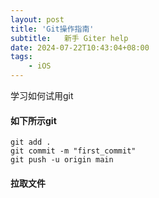 ```yaml
---
layout: post
title: 'Git操作指南'
subtitle:   新手 Giter help
date: 2024-07-22T10:43:04+08:00
tags:
    - iOS
---
```


学习如何试用git

#### 如下所示git

    git add .
    git commit -m "first_commit"
    git push -u origin main

#### 拉取文件

